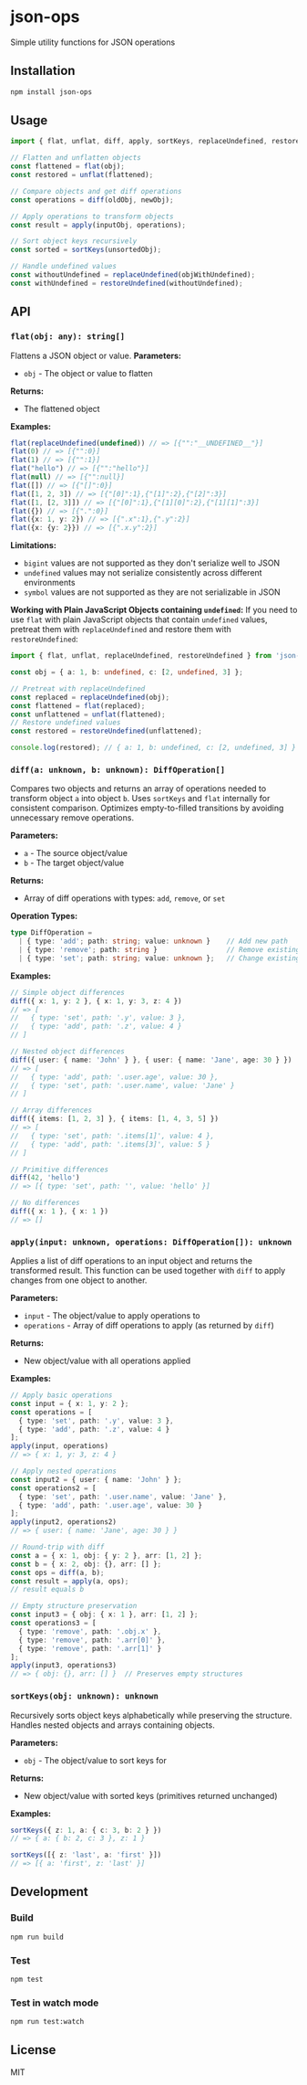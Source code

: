 # json-ops

Simple utility functions for JSON operations

## Installation

```bash
npm install json-ops
```

## Usage

```typescript
import { flat, unflat, diff, apply, sortKeys, replaceUndefined, restoreUndefined } from 'json-ops';

// Flatten and unflatten objects
const flattened = flat(obj);
const restored = unflat(flattened);

// Compare objects and get diff operations
const operations = diff(oldObj, newObj);

// Apply operations to transform objects
const result = apply(inputObj, operations);

// Sort object keys recursively
const sorted = sortKeys(unsortedObj);

// Handle undefined values
const withoutUndefined = replaceUndefined(objWithUndefined);
const withUndefined = restoreUndefined(withoutUndefined);
```

## API

### `flat(obj: any): string[]`

Flattens a JSON object or value. 
**Parameters:**
- `obj` - The object or value to flatten

**Returns:**
- The flattened object

**Examples:**
```typescript
flat(replaceUndefined(undefined)) // => [{"":"__UNDEFINED__"}]
flat(0) // => [{"":0}]
flat(1) // => [{"":1}]
flat("hello") // => [{"":"hello"}]
flat(null) // => [{"":null}]
flat([]) // => [{"[]":0}]
flat([1, 2, 3]) // => [{"[0]":1},{"[1]":2},{"[2]":3}]
flat([1, [2, 3]]) // => [{"[0]":1},{"[1][0]":2},{"[1][1]":3}]
flat({}) // => [{".":0}]
flat({x: 1, y: 2}) // => [{".x":1},{".y":2}]
flat({x: {y: 2}}) // => [{".x.y":2}]
```

**Limitations:**
- `bigint` values are not supported as they don't serialize well to JSON
- `undefined` values may not serialize consistently across different environments
- `symbol` values are not supported as they are not serializable in JSON

**Working with Plain JavaScript Objects containing `undefined`:**
If you need to use `flat` with plain JavaScript objects that contain `undefined` values, pretreat them with `replaceUndefined` and restore them with `restoreUndefined`:

```typescript
import { flat, unflat, replaceUndefined, restoreUndefined } from 'json-ops';

const obj = { a: 1, b: undefined, c: [2, undefined, 3] };

// Pretreat with replaceUndefined
const replaced = replaceUndefined(obj);
const flattened = flat(replaced);
const unflattened = unflat(flattened);
// Restore undefined values
const restored = restoreUndefined(unflattened);

console.log(restored); // { a: 1, b: undefined, c: [2, undefined, 3] }
```

### `diff(a: unknown, b: unknown): DiffOperation[]`

Compares two objects and returns an array of operations needed to transform object `a` into object `b`. Uses `sortKeys` and `flat` internally for consistent comparison. Optimizes empty-to-filled transitions by avoiding unnecessary remove operations.

**Parameters:**
- `a` - The source object/value
- `b` - The target object/value

**Returns:**
- Array of diff operations with types: `add`, `remove`, or `set`

**Operation Types:**
```typescript
type DiffOperation = 
  | { type: 'add'; path: string; value: unknown }    // Add new path
  | { type: 'remove'; path: string }                 // Remove existing path  
  | { type: 'set'; path: string; value: unknown };   // Change existing value
```

**Examples:**
```typescript
// Simple object differences
diff({ x: 1, y: 2 }, { x: 1, y: 3, z: 4 })
// => [
//   { type: 'set', path: '.y', value: 3 },
//   { type: 'add', path: '.z', value: 4 }
// ]

// Nested object differences  
diff({ user: { name: 'John' } }, { user: { name: 'Jane', age: 30 } })
// => [
//   { type: 'add', path: '.user.age', value: 30 },
//   { type: 'set', path: '.user.name', value: 'Jane' }
// ]

// Array differences
diff({ items: [1, 2, 3] }, { items: [1, 4, 3, 5] })
// => [
//   { type: 'set', path: '.items[1]', value: 4 },
//   { type: 'add', path: '.items[3]', value: 5 }
// ]

// Primitive differences
diff(42, 'hello')
// => [{ type: 'set', path: '', value: 'hello' }]

// No differences
diff({ x: 1 }, { x: 1 })
// => []
```

### `apply(input: unknown, operations: DiffOperation[]): unknown`

Applies a list of diff operations to an input object and returns the transformed result. This function can be used together with `diff` to apply changes from one object to another.

**Parameters:**
- `input` - The object/value to apply operations to
- `operations` - Array of diff operations to apply (as returned by `diff`)

**Returns:**
- New object/value with all operations applied

**Examples:**
```typescript
// Apply basic operations
const input = { x: 1, y: 2 };
const operations = [
  { type: 'set', path: '.y', value: 3 },
  { type: 'add', path: '.z', value: 4 }
];
apply(input, operations)
// => { x: 1, y: 3, z: 4 }

// Apply nested operations
const input2 = { user: { name: 'John' } };
const operations2 = [
  { type: 'set', path: '.user.name', value: 'Jane' },
  { type: 'add', path: '.user.age', value: 30 }
];
apply(input2, operations2)
// => { user: { name: 'Jane', age: 30 } }

// Round-trip with diff
const a = { x: 1, obj: { y: 2 }, arr: [1, 2] };
const b = { x: 2, obj: {}, arr: [] };
const ops = diff(a, b);
const result = apply(a, ops);
// result equals b

// Empty structure preservation
const input3 = { obj: { x: 1 }, arr: [1, 2] };
const operations3 = [
  { type: 'remove', path: '.obj.x' },
  { type: 'remove', path: '.arr[0]' },
  { type: 'remove', path: '.arr[1]' }
];
apply(input3, operations3)
// => { obj: {}, arr: [] }  // Preserves empty structures
```

### `sortKeys(obj: unknown): unknown`

Recursively sorts object keys alphabetically while preserving the structure. Handles nested objects and arrays containing objects.

**Parameters:**
- `obj` - The object/value to sort keys for

**Returns:**
- New object/value with sorted keys (primitives returned unchanged)

**Examples:**
```typescript
sortKeys({ z: 1, a: { c: 3, b: 2 } })
// => { a: { b: 2, c: 3 }, z: 1 }

sortKeys([{ z: 'last', a: 'first' }])
// => [{ a: 'first', z: 'last' }]
```

## Development

### Build

```bash
npm run build
```

### Test

```bash
npm test
```

### Test in watch mode

```bash
npm run test:watch
```

## License

MIT